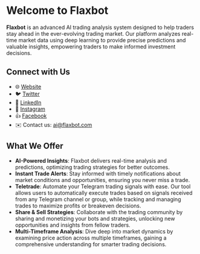 # Welcome to Flaxbot

**Flaxbot** is an advanced AI trading analysis system designed to help traders stay ahead in the ever-evolving trading market. Our platform analyzes real-time market data using deep learning to provide precise predictions and valuable insights, empowering traders to make informed investment decisions.

## Connect with Us
- 🌐 [Website](https://flaxbot.com)
- 🐦 [Twitter](https://x.com/flaxbot_app)
- 💼 [LinkedIn](https://www.linkedin.com/company/flaxbot/)
- 📸 [Instagram](https://www.instagram.com/flaxbots/)
- 👍 [Facebook](https://www.facebook.com/flaxbots)
- ✉️ Contact us: [ai@flaxbot.com](mailto:ai@flaxbot.com)

## What We Offer
- **AI-Powered Insights**: Flaxbot delivers real-time analysis and predictions, optimizing trading strategies for better outcomes.
- **Instant Trade Alerts**: Stay informed with timely notifications about market conditions and opportunities, ensuring you never miss a trade.
- **Teletrade**: Automate your Telegram trading signals with ease. Our tool allows users to automatically execute trades based on signals received from any Telegram channel or group, while tracking and managing trades to maximize profits or breakeven decisions.
- **Share & Sell Strategies**: Collaborate with the trading community by sharing and monetizing your bots and strategies, unlocking new opportunities and insights from fellow traders.
- **Multi-Timeframe Analysis**: Dive deep into market dynamics by examining price action across multiple timeframes, gaining a comprehensive understanding for smarter trading decisions.

